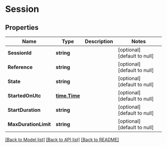 # Session

## Properties
Name | Type | Description | Notes
------------ | ------------- | ------------- | -------------
**SessionId** | **string** |  | [optional] [default to null]
**Reference** | **string** |  | [optional] [default to null]
**State** | **string** |  | [optional] [default to null]
**StartedOnUtc** | [**time.Time**](time.Time.md) |  | [optional] [default to null]
**StartDuration** | **string** |  | [optional] [default to null]
**MaxDurationLimit** | **string** |  | [optional] [default to null]

[[Back to Model list]](../README.md#documentation-for-models) [[Back to API list]](../README.md#documentation-for-api-endpoints) [[Back to README]](../README.md)


